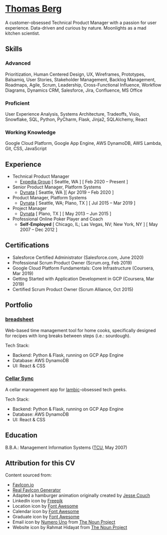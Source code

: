 # [Thomas Berg](http://www.thomasberg.me)
A customer-obsessed Technical Product Manager with a passion for user experience.  Data-driven and curious by nature.  Moonlights as a mad kitchen scientist.

## Skills
### Advanced
Prioritization, Human Centered Design, UX, Wireframes, Prototypes, Balsamiq, User Stories, Stakeholder Management, Backlog Management, Roadmaps, Agile, Scrum, Leadership, Cross-Functional Influence, Workflow Diagrams, Dynamics CRM, Salesforce, Jira, Confluence, MS Office
### Proficient
User Experience Analysis, Systems Architecture, Tradeoffs, Visio, Snowflake, SQL, Python, PyCharm, Flask, Jinja2, SQLAlchemy, React
### Working Knowledge
Google Cloud Platform, Google App Engine, AWS DynamoDB, AWS Lambda, Git, CSS, JavaScript

## Experience
* Technical Product Manager
  * [Expedia Group](https://www.expediagroup.com/) [ Seattle, WA ] [ Feb 2020 – Present ]
* Senior Product Manager, Platform Systems
  * [Dynata](https://www.dynata.com/) [ Seattle, WA ][ Apr 2019 – Feb 2020 ]
* Product Manager, Platform Systems
  * [Dynata](https://www.dynata.com/) [ Seattle, WA; Plano, TX ] [ Jul 2015 – Mar 2019 ]
* Project Manager
  * [Dynata](https://www.dynata.com/) [ Plano, TX ] [ May 2013 – Jun 2015 ]
* Professional Online Poker Player and Coach
  * **Self-Employed** [ Chicago, IL; Las Vegas, NV; New York, NY ] [ May 2007 – Dec 2012 ]

## Certifications
* Salesforce Certified Administrator (Salesforce.com, June 2020)
* Professional Scrum Product Owner (Scrum.org, Feb 2019)
* Google Cloud Platform Fundamentals: Core Infrastructure (Coursera, Mar 2019)
* Getting Started with Application Development in GCP (Coursera, Mar 2019)
* Certified Scrum Product Owner (Scrum Alliance, Oct 2015)

## Portfolio
### [breadsheet](http://www.breadsheet.com)
Web-based time management tool for home cooks, specifically designed for recipes with long breaks between steps (i.e.: sourdough).

Tech Stack:
* Backend: Python & Flask, running on GCP App Engine
* Database: AWS DynamoDB
* UI: React & CSS

### [Cellar Sync](http://www.cellarsync.com)
A cellar management app for [lambic](http://lambic.info)-obsessed tech geeks.

Tech Stack:
* Backend: Python & Flask, running on GCP App Engine
* Database: AWS DynamoDB
* UI: React & CSS

## Education
B.B.A.: Management Information Systems ([TCU](http://www.tcu.edu/), May 2007)

## Attribution for this CV
Content sourced from:
* [FavIcon.io](https://favicon.io/)
* [Real FavIcon Generator](https://realfavicongenerator.net/)
* Adapted a hamburger animation originally created by [Jesse Couch](https://codepen.io/designcouch/pen/Atyop?editors=1000)
* LinkedIn icon by [Freepik](https://www.flaticon.com/authors/freepik)
* Location icon by [Font Awesome](https://fontawesome.com/icons/map-marked-alt?style=solid)
* Calendar icon by [Font Awesome](https://fontawesome.com/icons/calendar-alt?style=regular)
* Graduate icon by [Font Awesome](https://fontawesome.com/icons/user-graduate?style=solid)
* Email icon by [Numero Uno](https://thenounproject.com/numerouno) from [The Noun Project](https://thenounproject.com/)
* Website icon by Rahmat Hidayat from [The Noun Project](https://thenounproject.com/search/?q=website&i=3237546)

